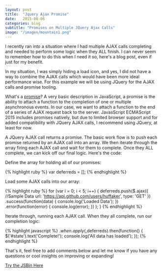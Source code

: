 ```yaml
---
layout: post
title:  "Jquery Ajax Promise"
date:   2015-08-06
categories: blog
subtitle: "Promises on Multiple JQuery Ajax Calls"
image: "/images/mountain1.png"
---
```


I recently ran into a situation where I had multiple AJAX calls completing and needed to perform some logic when they ALL finish. I can never seem to remember how to do this when I need it so, here's a blog post, even if just for my benefit.

In my situation, I was simply hiding a load icon, and yes, I did not have a way to combine the AJAX calls which would have been more ideal performance wise. For this example we will be using JQuery for the AJAX calls and promise tooling.

What's a [promise][prom]? A very basic description in JavaScript, a promise is the ability to attach a function to the completion of one or multiple asynchronous events. In our case, we want to attach a function to the end of a series of AJAX request back to the server. JavasScript ECMAScript 2015 includes promises natively, but due to limited browser support and for added compatibility with JQuery AJAX calls, I recommend using JQuery, at least for now.

A JQuery AJAX call returns a promise. The basic work flow is to push each promise returned by an AJAX call into an array. We then iterate through the array firing each AJAX call and wait for them to complete. Once they ALL complete, we can kick off our final logic. Here's the code:

Define the array for holding all of our promises:

{% highlight ruby %}
  var deferreds = [];
{% endhighlight %}

Load some AJAX calls into our array:

{% highlight ruby %}
  for (var i = 0; i < 5; i++) {
    deferreds.push($.ajax({
    	  //Sample Data
    	  url: 'https://api.github.com/users/huffaker',
    	  type: 'GET'
      })
      .success(function(data) {
        console.log('Loaded Data');
      })
  	.error(function(error) {
    	  console.log(error);
  	})
    );
  }
{% endhighlight %}

Iterate through, running each AJAX call. When they all complete, run our completion logic:

{% highlight javascript %}
  $.when.apply($,deferreds).then(function() {
  	$('#state').text('Complete!');
  	console.log('All data has loaded');
  });
{% endhighlight %}

That's it, feel free to add comments below and let me know if you have any questions or cool insights on improving or expanding!

[Try the JSBin Here][JSBin]


[JSBin]: https://jsbin.com/lepusu/edit?html,console,output
[prom]: https://api.jquery.com/promise/

